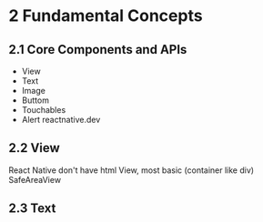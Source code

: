 # 2 Fundamental Concepts

## 2.1 Core Components and APIs

- View
- Text
- Image
- Buttom
- Touchables
- Alert
  reactnative.dev

## 2.2 View

React Native don't have html
View, most basic (container like div)
SafeAreaView

## 2.3 Text
